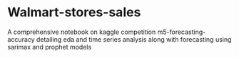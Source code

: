 # Walmart-stores-sales
A comprehensive notebook on kaggle competition m5-forecasting-accuracy detailing eda and time series analysis along with forecasting using sarimax and prophet models
